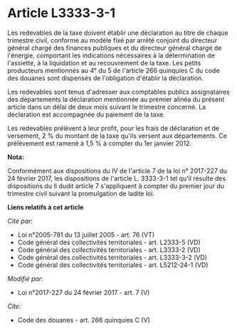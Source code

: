 # Article L3333-3-1

Les redevables de la taxe doivent établir une déclaration au titre de chaque trimestre civil, conforme au modèle fixé par
arrêté conjoint du directeur général chargé des finances publiques et du directeur général chargé de l'énergie, comportant
les indications nécessaires à la détermination de l'assiette, à la liquidation et au recouvrement de la taxe. Les petits
producteurs mentionnés au 4° du 5 de l'article 266 quinquies C du code des douanes sont dispensés de l'obligation d'établir
la déclaration. 

Les redevables sont tenus d'adresser aux comptables publics assignataires des départements la déclaration mentionnée au
premier alinéa du présent article dans un délai de deux mois suivant le trimestre concerné. La déclaration est accompagnée du
paiement de la taxe. 

Les redevables prélèvent à leur profit, pour les frais de déclaration et de versement, 2 % du montant de la taxe qu'ils
versent aux départements. Ce prélèvement est ramené à 1,5 % à compter du 1er janvier 2012.

**Nota:**

Conformément aux dispositions du IV de l'article 7 de la loi n° 2017-227 du 24 février 2017, les dispositions de l'article L.
3333-3-1 tel qu'il résulte des dispositions du II dudit article 7 s'appliquent à compter du premier jour du trimestre civil
suivant la promulgation de ladite loi.

**Liens relatifs à cet article**

_Cité par_:

  - Loi n°2005-781 du 13 juillet 2005 - art. 76 (VT)
  - Code général des collectivités territoriales - art. L2333-5 (VD)
  - Code général des collectivités territoriales - art. L3333-2 (VD)
  - Code général des collectivités territoriales - art. L3333-3-2 (VD)
  - Code général des collectivités territoriales - art. L5212-24-1 (VD)

_Modifié par_:

  - Loi n°2017-227 du 24 février 2017 - art. 7 (V)

_Cite_:

  - Code des douanes - art. 266 quinquies C (V)

